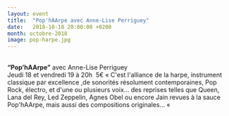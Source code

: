 ```yaml
---
layout: event
title:  "Pop'hAArpe avec Anne-Lise Perriguey"
date:   2018-10-18 20:00:00 +0200
month: octobre-2018
image: pop-harpe.jpg
---
```



<b><br /> “Pop’hAArpe”</b> avec Anne-Lise Perriguey<br /> Jeudi 18 et vendredi 19 à 20h  5€
« C'est l'alliance de la harpe, instrument classique par excellence ,de sonorités résolument contemporaines, Pop Rock, électro, et d'une ou plusieurs voix... des reprises telles que Queen, Lana del Rey, Led Zeppelin, Agnes Obel ou encore Jain revues à la sauce Pop'hAArpe, mais aussi des compositions originales... « 